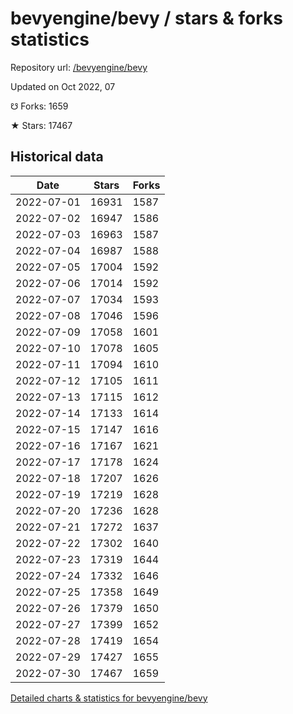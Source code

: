 # bevyengine/bevy / stars & forks statistics

Repository url: [/bevyengine/bevy](https://github.com/bevyengine/bevy)

Updated on Oct 2022, 07

☋ Forks: 1659

★ Stars: 17467

## Historical data
| Date | Stars | Forks |
|------|-------|-------|
| 2022-07-01 | 16931 | 1587 | 
| 2022-07-02 | 16947 | 1586 | 
| 2022-07-03 | 16963 | 1587 | 
| 2022-07-04 | 16987 | 1588 | 
| 2022-07-05 | 17004 | 1592 | 
| 2022-07-06 | 17014 | 1592 | 
| 2022-07-07 | 17034 | 1593 | 
| 2022-07-08 | 17046 | 1596 | 
| 2022-07-09 | 17058 | 1601 | 
| 2022-07-10 | 17078 | 1605 | 
| 2022-07-11 | 17094 | 1610 | 
| 2022-07-12 | 17105 | 1611 | 
| 2022-07-13 | 17115 | 1612 | 
| 2022-07-14 | 17133 | 1614 | 
| 2022-07-15 | 17147 | 1616 | 
| 2022-07-16 | 17167 | 1621 | 
| 2022-07-17 | 17178 | 1624 | 
| 2022-07-18 | 17207 | 1626 | 
| 2022-07-19 | 17219 | 1628 | 
| 2022-07-20 | 17236 | 1628 | 
| 2022-07-21 | 17272 | 1637 | 
| 2022-07-22 | 17302 | 1640 | 
| 2022-07-23 | 17319 | 1644 | 
| 2022-07-24 | 17332 | 1646 | 
| 2022-07-25 | 17358 | 1649 | 
| 2022-07-26 | 17379 | 1650 | 
| 2022-07-27 | 17399 | 1652 | 
| 2022-07-28 | 17419 | 1654 | 
| 2022-07-29 | 17427 | 1655 | 
| 2022-07-30 | 17467 | 1659 | 


[Detailed charts & statistics for bevyengine/bevy](https://reviewgithub.com/rep/bevyengine/bevy)
